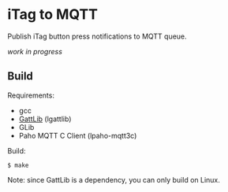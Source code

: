 # iTag to MQTT

Publish iTag button press notifications to MQTT queue.

*work in progress*

## Build

Requirements:

- gcc
- [GattLib](https://github.com/labapart/gattlib) (lgattlib)
- GLib 
- Paho MQTT C Client (lpaho-mqtt3c)

Build:

```
$ make
```

Note: since GattLib is a dependency, you can only build on Linux.